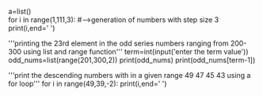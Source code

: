 a=list()                 
for i in range(1,111,3):   #-->generation of numbers with step size 3  
    print(i,end=' ') 

'''printing the 23rd element in the odd series numbers ranging from 200-300 using list and range function'''
term=int(input('enter the term value'))
odd_nums=list(range(201,300,2))
print(odd_nums)
print(odd_nums[term-1])

'''print the descending numbers with in a given range 49 47 45 43 using a for loop'''
for i in range(49,39,-2):
    print(i,end=' ')
